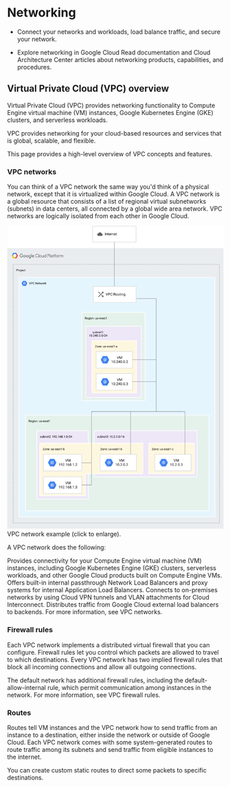 # Networking
* Connect your networks and workloads, load balance traffic, and secure your network.

- Explore networking in Google Cloud 
Read documentation and Cloud Architecture Center articles about networking products, capabilities, and procedures.

## Virtual Private Cloud (VPC) overview
Virtual Private Cloud (VPC) provides networking functionality to Compute Engine virtual machine (VM) instances, Google Kubernetes Engine (GKE) clusters, and serverless workloads.

VPC provides networking for your cloud-based resources and services that is global, scalable, and flexible.

This page provides a high-level overview of VPC concepts and features.

### VPC networks
You can think of a VPC network the same way you'd think of a physical network, except that it is virtualized within Google Cloud. A VPC network is a global resource that consists of a list of regional virtual subnetworks (subnets) in data centers, all connected by a global wide area network. VPC networks are logically isolated from each other in Google Cloud.

![alt text](image.png) VPC network example (click to enlarge).

A VPC network does the following:

Provides connectivity for your Compute Engine virtual machine (VM) instances, including Google Kubernetes Engine (GKE) clusters, serverless workloads, and other Google Cloud products built on Compute Engine VMs.
Offers built-in internal passthrough Network Load Balancers and proxy systems for internal Application Load Balancers.
Connects to on-premises networks by using Cloud VPN tunnels and VLAN attachments for Cloud Interconnect.
Distributes traffic from Google Cloud external load balancers to backends.
For more information, see VPC networks.

### Firewall rules
Each VPC network implements a distributed virtual firewall that you can configure. Firewall rules let you control which packets are allowed to travel to which destinations. Every VPC network has two implied firewall rules that block all incoming connections and allow all outgoing connections.

The default network has additional firewall rules, including the default-allow-internal rule, which permit communication among instances in the network.
For more information, see VPC firewall rules.

### Routes
Routes tell VM instances and the VPC network how to send traffic from an instance to a destination, either inside the network or outside of Google Cloud. Each VPC network comes with some system-generated routes to route traffic among its subnets and send traffic from eligible instances to the internet.

You can create custom static routes to direct some packets to specific destinations.

